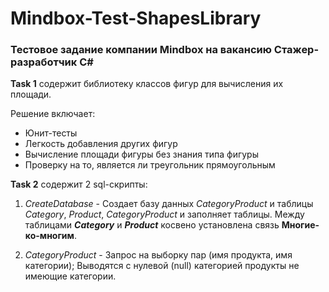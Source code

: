 # Mindbox-Test-ShapesLibrary
<h3>Тестовое задание компании Mindbox на вакансию Cтажер-разработчик C#</h3>

<b>Task 1</b> содержит библиотеку классов фигур для вычисления их площади.

Решение включает:
- Юнит-тесты
- Легкость добавления других фигур
- Вычисление площади фигуры без знания типа фигуры
- Проверку на то, является ли треугольник прямоугольным


<b>Task 2</b> содержит 2 sql-скрипты:

1) <i>CreateDatabase</i> - Создает базу данных <i>CategoryProduct</i> и таблицы <i>Category</i>, <i>Product</i>, <i>CategoryProduct</i> и заполняет таблицы. Между таблицами <b><i>Category</i></b> и <b><i>Product</i></b> косвено установлена связь <b>Многие-ко-многим</b>.

2) <i>CategoryProduct</i>  - Запрос на выборку пар (имя продукта, имя категории); Выводятся с нулевой (null) категорией продукты не имеющие категории. 
